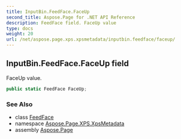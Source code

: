 ```yaml
---
title: InputBin.FeedFace.FaceUp
second_title: Aspose.Page for .NET API Reference
description: FeedFace field. FaceUp value
type: docs
weight: 20
url: /net/aspose.page.xps.xpsmetadata/inputbin.feedface/faceup/
---
```

## InputBin.FeedFace.FaceUp field

FaceUp value.

```csharp
public static FeedFace FaceUp;
```

### See Also

* class [FeedFace](../)
* namespace [Aspose.Page.XPS.XpsMetadata](../../inputbin.feedface/)
* assembly [Aspose.Page](../../../)


